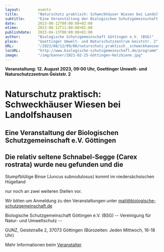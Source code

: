 ```yaml
---
layout:        events
title:         "Naturschutz praktisch: Schweckhäuser Wiesen bei Landolfshausen"
subtitle:      "Eine Veranstaltung der Biologischen Schutzgemeinschaft e.V. Göttingen"
date:          2023-08-12T09:00:00+02:00
etime:         2023-08-12T11:00:00+02:00
publishdate:   2023-04-13T00:00:00+01:00
author:        "Biologische Schutzgemeinschaft Göttingen e.V. (BSG)"
place:         "Goettinger Umwelt- und Naturschutzzentrum Geiststr. 2"
URL:           "/2023/08/12/09/00/naturschutz_praktisch__schweckhaeuser_wiesen_bei_landolfshausen"
locURL:        "http://www.biologische-schutzgemeinschaft.de/programm"
image:         "/img/banner/2021-02-25-Göttingen-Holzbiene.jpg"
---
```


**Veranstaltung: 12. August 2023, 09:00 Uhr, Goettinger Umwelt- und Naturschutzzentrum Geiststr. 2**

Naturschutz praktisch: Schweckhäuser Wiesen bei Landolfshausen
===========

Eine Veranstaltung der Biologischen Schutzgemeinschaft e.V. Göttingen
-----------
Die relativ seltene Schnabel-Segge (Carex rostrata) wurde neu gefunden und die
-------------

Stumpfblütige Binse (Juncus subnodulosus) kommt im niedersächsischen Hügelland

nur noch an zwei weiteren Stellen vor.


Wir bitten um Anmeldung zu den Veranstaltungen unter mail@biologische-schutzgemeinschaft.de

Biologische Schutzgemeinschaft Göttingen e.V. (BSG)
-- Vereinigung für Natur- und Umweltschutz --

GUNZ, Geiststraße 2, 37073 Göttingen (Bürozeiten: Jeden Mittwoch, 16-18 Uhr)

Mehr Informationen beim [Veranstalter](http://www.biologische-schutzgemeinschaft.de/programm)
